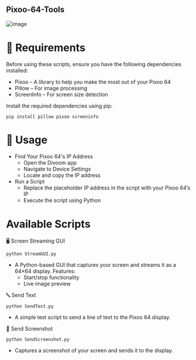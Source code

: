 ## Pixoo-64-Tools

![image](https://github.com/user-attachments/assets/9d642211-f854-4fee-93e8-3bcc83fe8803)

# **📌 Requirements**

Before using these scripts, ensure you have the following dependencies installed:

- Pixoo – A library to help you make the most out of your Pixoo 64
- Pillow – For image processing
- ScreenInfo – For screen size detection

Install the required dependencies using pip:

`pip install pillow pixoo screeninfo`

# 🚀 **Usage**

- Find Your Pixoo 64's IP Address
  - Open the Divoom app
  - Navigate to Device Settings
  - Locate and copy the IP address
- Run a Script
  - Replace the placeholder IP address in the script with your Pixoo 64’s IP
  - Execute the script using Python

# Available Scripts

🖥️ Screen Streaming GUI

`python StreamGUI.py`
- A Python-based GUI that captures your screen and streams it as a 64×64 display. Features:
  - Start/stop functionality
  - Live image preview

🔤 Send Text

`python SendText.py`
- A simple test script to send a line of text to the Pixoo 64 display.

📸 Send Screenshot

`python SendScreenshot.py`
- Captures a screenshot of your screen and sends it to the display.
